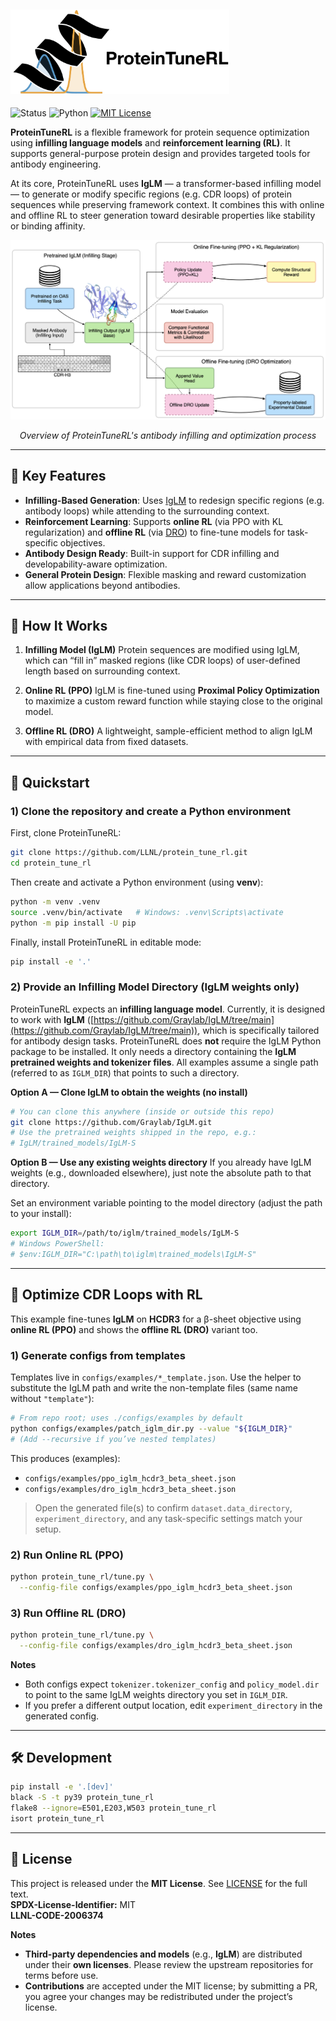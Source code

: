 <div align="left">
  <h2>
    <picture>
    <source media="(prefers-color-scheme: dark)" srcset="images/proteintunerl-logo-name-dark.png" width="350">
    <source media="(prefers-color-scheme: light)" srcset="images/proteintunerl-logo-name-light.png" width="350">
    <img alt="protlib-designer" src="images/proteintunerl-logo-name-light.png" width="350">
    </picture>
  </h2>
</div>

![Status](https://img.shields.io/badge/Status-Active-green.svg)
![Python](https://img.shields.io/badge/Python-3.9-blue.svg)
[![MIT License](https://img.shields.io/badge/License-MIT-blue.svg)](LICENSE)

**ProteinTuneRL** is a flexible framework for protein sequence optimization using **infilling language models** and **reinforcement learning (RL)**. It supports general-purpose protein design and provides targeted tools for antibody engineering.

At its core, ProteinTuneRL uses **IgLM** — a transformer-based infilling model — to generate or modify specific regions (e.g. CDR loops) of protein sequences while preserving framework context. It combines this with online and offline RL to steer generation toward desirable properties like stability or binding affinity.

<div align="center">
  <img src="images/antibody_infilling_diagram.png" alt="Overview of ProteinTuneRL's antibody infilling and optimization process" width="700">
  <p><em>Overview of ProteinTuneRL's antibody infilling and optimization process</em></p>
</div>

---

## 🔬 Key Features

* **Infilling-Based Generation**: Uses [IgLM](https://www.cell.com/cell-systems/fulltext/S2405-4712(23)00271-5?_returnURL=https%3A%2F%2Flinkinghub.elsevier.com%2Fretrieve%2Fpii%2FS2405471223002715%3Fshowall%3Dtrue) to redesign specific regions (e.g. antibody loops) while attending to the surrounding context.
* **Reinforcement Learning**: Supports **online RL** (via PPO with KL regularization) and **offline RL** (via [DRO](https://arxiv.org/abs/2405.19107)) to fine-tune models for task-specific objectives.
* **Antibody Design Ready**: Built-in support for CDR infilling and developability-aware optimization.
* **General Protein Design**: Flexible masking and reward customization allow applications beyond antibodies.

---

## 🧠 How It Works

1. **Infilling Model (IgLM)**
   Protein sequences are modified using IgLM, which can “fill in” masked regions (like CDR loops) of user-defined length based on surrounding context.

2. **Online RL (PPO)**
   IgLM is fine-tuned using **Proximal Policy Optimization** to maximize a custom reward function while staying close to the original model.

3. **Offline RL (DRO)**
   A lightweight, sample-efficient method to align IgLM with empirical data from fixed datasets.

---

## 🚀 Quickstart

### 1) Clone the repository and create a Python environment

First, clone ProteinTuneRL:

```bash
git clone https://github.com/LLNL/protein_tune_rl.git
cd protein_tune_rl
````

Then create and activate a Python environment (using **venv**):

```bash
python -m venv .venv
source .venv/bin/activate   # Windows: .venv\Scripts\activate
python -m pip install -U pip
```

Finally, install ProteinTuneRL in editable mode:

```bash
pip install -e '.'
```

### 2) Provide an Infilling Model Directory (IgLM **weights only**)

ProteinTuneRL expects an **infilling language model**. Currently, it is designed to work with **IgLM** ([https://github.com/Graylab/IgLM/tree/main](https://github.com/Graylab/IgLM/tree/main)), which is specifically tailored for antibody design tasks.
ProteinTuneRL does **not** require the IgLM Python package to be installed.  It only needs a directory containing the **IgLM pretrained weights and tokenizer files**. All examples assume a single path (referred to as `IGLM_DIR`) that points to such a directory.

**Option A — Clone IgLM to obtain the weights (no install)**

```bash
# You can clone this anywhere (inside or outside this repo)
git clone https://github.com/Graylab/IgLM.git
# Use the pretrained weights shipped in the repo, e.g.:
# IgLM/trained_models/IgLM-S
```

**Option B — Use any existing weights directory**
If you already have IgLM weights (e.g., downloaded elsewhere), just note the absolute path to that directory.

Set an environment variable pointing to the model directory (adjust the path to your install):

```bash
export IGLM_DIR=/path/to/iglm/trained_models/IgLM-S
# Windows PowerShell:
# $env:IGLM_DIR="C:\path\to\iglm\trained_models\IgLM-S"
```

---

## 🎯 Optimize CDR Loops with RL

This example fine-tunes **IgLM** on **HCDR3** for a β-sheet objective using **online RL (PPO)** and shows the **offline RL (DRO)** variant too.

### 1) Generate configs from templates

Templates live in `configs/examples/*_template.json`. Use the helper to substitute the IgLM path and write the non-template files (same name without `"template"`):

```bash
# From repo root; uses ./configs/examples by default
python configs/examples/patch_iglm_dir.py --value "${IGLM_DIR}"
# (Add --recursive if you’ve nested templates)
```

This produces (examples):

* `configs/examples/ppo_iglm_hcdr3_beta_sheet.json`
* `configs/examples/dro_iglm_hcdr3_beta_sheet.json`

> Open the generated file(s) to confirm `dataset.data_directory`, `experiment_directory`, and any task-specific settings match your setup.

### 2) Run Online RL (PPO)

```bash
python protein_tune_rl/tune.py \
  --config-file configs/examples/ppo_iglm_hcdr3_beta_sheet.json
```

### 3) Run Offline RL (DRO)

```bash
python protein_tune_rl/tune.py \
  --config-file configs/examples/dro_iglm_hcdr3_beta_sheet.json
```

**Notes**

* Both configs expect `tokenizer.tokenizer_config` and `policy_model.dir` to point to the same IgLM weights directory you set in `IGLM_DIR`.
* If you prefer a different output location, edit `experiment_directory` in the generated config.

---

## 🛠 Development

```bash
pip install -e '.[dev]'
black -S -t py39 protein_tune_rl
flake8 --ignore=E501,E203,W503 protein_tune_rl
isort protein_tune_rl
```

---

## 📄 License

This project is released under the **MIT License**. See [LICENSE](LICENSE) for the full text.  
**SPDX-License-Identifier:** MIT  
**LLNL-CODE-2006374**

**Notes**
- **Third-party dependencies and models** (e.g., **IgLM**) are distributed under their **own licenses**. Please review the upstream repositories for terms before use.
- **Contributions** are accepted under the MIT license; by submitting a PR, you agree your changes may be redistributed under the project’s license.
